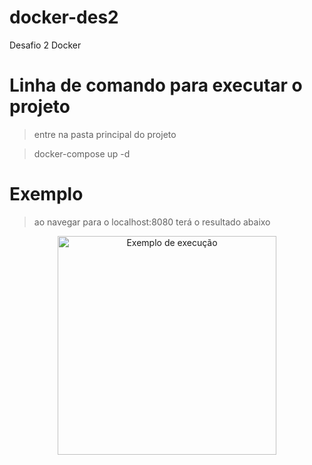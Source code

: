 # docker-des2
Desafio 2 Docker

# Linha de comando para executar o projeto
> entre na pasta principal do projeto

> docker-compose up -d

# Exemplo
> ao navegar para o localhost:8080 terá o resultado abaixo

<p align="center">
  <img src="https://prnt.sc/12fg60c" width="350" title="Exemplo de execução">
</p>
